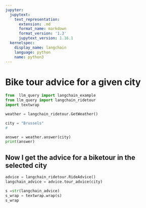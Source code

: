 ```yaml
---
jupyter:
  jupytext:
    text_representation:
      extension: .md
      format_name: markdown
      format_version: '1.3'
      jupytext_version: 1.16.1
  kernelspec:
    display_name: langchain
    language: python
    name: python3
---
```


# Bike tour advice for a given city

```python
from  llm_query import langchain_example
from llm_query import langchain_ridetour
import textwrap
```

```python
weather = langchain_ridetour.GetWeather()
```

```python
city = "Brussels"
#
```

```python
answer = weather.answer(city)
print(answer)
```

## Now I get the advice for a biketour in the selected city


```python
advice = langchain_ridetour.RideAdvice()
langchain_advice = advice.tour_advice(city)

```

```python
s =str(langchain_advice)
s_wrap = textwrap.wrap(s)
s_wrap
```
